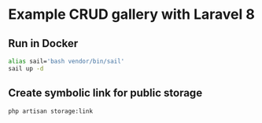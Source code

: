 # Example CRUD gallery  with Laravel 8

## Run in Docker
```bash
alias sail='bash vendor/bin/sail'
sail up -d
```
## Create symbolic link for public storage
```bash
php artisan storage:link
```
